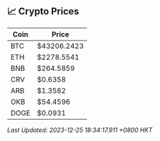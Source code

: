 ## 📈 Crypto Prices

| Coin | Price |
| ---- | ----- |
| BTC | $43206.2423 |
| ETH | $2278.5541 |
| BNB | $264.5859 |
| CRV | $0.6358 |
| ARB | $1.3582 |
| OKB | $54.4596 |
| DOGE | $0.0931 |

_Last Updated: 2023-12-25 18:34:17.911 +0800 HKT_